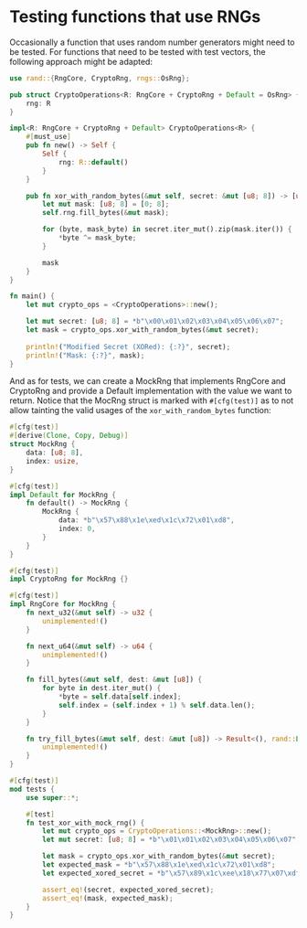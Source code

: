 # Testing functions that use RNGs

Occasionally a function that uses random number generators might need to be tested. For functions that need to be tested with test vectors, the following approach might be adapted:

```rust
use rand::{RngCore, CryptoRng, rngs::OsRng};

pub struct CryptoOperations<R: RngCore + CryptoRng + Default = OsRng> {
    rng: R
}

impl<R: RngCore + CryptoRng + Default> CryptoOperations<R> {
    #[must_use]
    pub fn new() -> Self {
        Self {
            rng: R::default()
        }
    }

    pub fn xor_with_random_bytes(&mut self, secret: &mut [u8; 8]) -> [u8; 8] {
        let mut mask: [u8; 8] = [0; 8];
        self.rng.fill_bytes(&mut mask);

        for (byte, mask_byte) in secret.iter_mut().zip(mask.iter()) {
            *byte ^= mask_byte;
        }

        mask
    }
}

fn main() {
    let mut crypto_ops = <CryptoOperations>::new();

    let mut secret: [u8; 8] = *b"\x00\x01\x02\x03\x04\x05\x06\x07";
    let mask = crypto_ops.xor_with_random_bytes(&mut secret);
    
    println!("Modified Secret (XORed): {:?}", secret);
    println!("Mask: {:?}", mask);
}
```

And as for tests, we can create a MockRng that implements RngCore and CryptoRng and provide a Default implementation with the value we want to return. Notice that the MocRng struct is marked with `#[cfg(test)]` as to not allow tainting the valid usages of the `xor_with_random_bytes` function:

```rust
#[cfg(test)]
#[derive(Clone, Copy, Debug)]
struct MockRng {
    data: [u8; 8],
    index: usize,
}

#[cfg(test)]
impl Default for MockRng {
    fn default() -> MockRng {
        MockRng {
            data: *b"\x57\x88\x1e\xed\x1c\x72\x01\xd8",
            index: 0,
        }
    }
}

#[cfg(test)]
impl CryptoRng for MockRng {}

#[cfg(test)]
impl RngCore for MockRng {
    fn next_u32(&mut self) -> u32 {
        unimplemented!()
    }

    fn next_u64(&mut self) -> u64 {
        unimplemented!()
    }

    fn fill_bytes(&mut self, dest: &mut [u8]) {
        for byte in dest.iter_mut() {
            *byte = self.data[self.index];
            self.index = (self.index + 1) % self.data.len();
        }
    }

    fn try_fill_bytes(&mut self, dest: &mut [u8]) -> Result<(), rand::Error> {
        unimplemented!()
    }
}

#[cfg(test)]
mod tests {
    use super::*;

    #[test]
    fn test_xor_with_mock_rng() {
        let mut crypto_ops = CryptoOperations::<MockRng>::new();
        let mut secret: [u8; 8] = *b"\x01\x01\x02\x03\x04\x05\x06\x07";

        let mask = crypto_ops.xor_with_random_bytes(&mut secret);
        let expected_mask = *b"\x57\x88\x1e\xed\x1c\x72\x01\xd8";
        let expected_xored_secret = *b"\x57\x89\x1c\xee\x18\x77\x07\xdf";

        assert_eq!(secret, expected_xored_secret);
        assert_eq!(mask, expected_mask);
    }
}
```